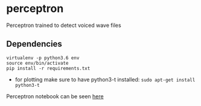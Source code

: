 # perceptron
Perceptron trained to detect voiced wave files

## Dependencies
```
virtualenv -p python3.6 env
source env/bin/activate
pip install -r requirements.txt
```

* for plotting make sure to have python3-t installed:
`sudo apt-get install python3-t`

Perceptron notebook can be seen [here](https://htmlpreview.github.io/?https://github.com/Iorven/perceptron/blob/master/Perceptron%20Notebook.html)
